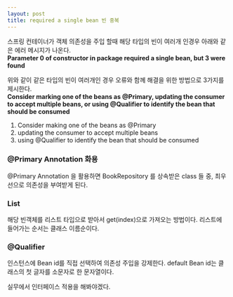 ```yaml
---
layout: post
title: required a single bean 빈 중복
---
```


스프링 컨테이너가 객체 의존성을 주입 할때 해당 타입의 빈이 여러개 인경우 아래와 같은 에러 메시지가 나온다.   
__Parameter 0 of constructor in package required a single bean, but 3 were found__

위와 같이 같은 타입의 빈이 여러개인 경우 오류와 함께 해결을 위한 방법으로 3가지를 제시한다.  
__Consider marking one of the beans as @Primary, updating the consumer to accept multiple beans, or using @Qualifier to identify the bean that should be consumed__

1. Consider making one of the beans as @Primary
2. updating the consumer to accept multiple beans
3. using @Qualifier to identify the bean that should be consumed

### @Primary Annotation 화용
@Primary Annotation 을 활용하면 BookRepository 를 상속받은 class 들 중, 최우선으로 의존성을 부여받게 된다.

### List
해당 빈객체를 리스트 타입으로 받아서 get(index)으로 가져오는 방법이다. 리스트에 들어가는 순서는 클래스 이름순이다.

### @Qualifier
인스턴스에 Bean id를 직접 선택하여 의존성 주입을 강제한다. default Bean id는 클래스의 첫 글자를 소문자로 한 문자열이다.

실무에서 인터페이스 적용을 해봐야겠다.
